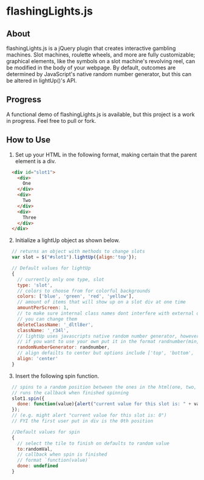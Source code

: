 # flashingLights.js
## About
flashingLights.js is a jQuery plugin that creates interactive gambling machines. Slot machines, roulette wheels, and more are fully customizable; graphical elements, like the symbols on a slot machine's revolving reel, can be modified in the body of your webpage. By default, outcomes are determined by JavaScript's native random number generator, but this can be altered in lightUp()'s API. 
## Progress
A functional demo of flashingLights.js is available, but this project is a work in progress. Feel free to pull or fork.
## How to Use
1. Set up your HTML in the following format, making certain that the parent element is a div.
```html
  <div id="slot1">
    <div>
      One
    </div>
    <div>
      Two
    </div>
    <div>
      Three
    </div>
  </div>
```
2. Initialize a lightUp object as shown below.
```javascript
  // returns an object with methods to change slots
  var slot = $("#slot1").lightUp({align:'top'});

  // Default values for lightUp
  {
    // currently only one type, slot
    type: 'slot',
    // colors to choose from for colorful backgrounds
    colors: ['blue', 'green', 'red', 'yellow'],
    // amount of items that will show up on a slot div at one time
    amountPerScreen: 1,
    // to make sure internal class names dont interfere with external ones,
    // you can change them
    deleteClassName: '_dltl8er',
    className: '_r34l',
    // lightUp uses javascripts native random number generator, however, 
    // if you want to use your own put it in the format randnumber(min, max)
    randomNumberGenerator: randnumber,
    // align defailts to center but options include ['top', 'bottom', 'center']
    align: 'center'
  }
```
3. Insert the following spin function.
```javascript
  // spins to a random position between the ones in the html(one, two, three), 
  // runs the callback when finished spinning
  slot1.spin({
    done: function(value){alert("current value for this slot is: " + val);}
  });
  // (e.g. might alert "current value for this slot is: 0") 
  // FYI the first user put in div is the 0th position

  //Default values for spin
  {
    // select the tile to finish on defaults to random value
    to:randomVal,
    // callback when spin is finished
    // format `function(value)`
    done: undefined
  }
```